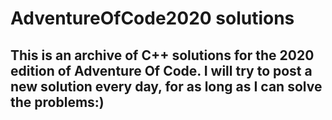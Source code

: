 # AdventureOfCode2020 solutions

## This is an archive of C++ solutions for the 2020 edition of Adventure Of Code. I will try to post a new solution every day, for as long as I can solve the problems:)
